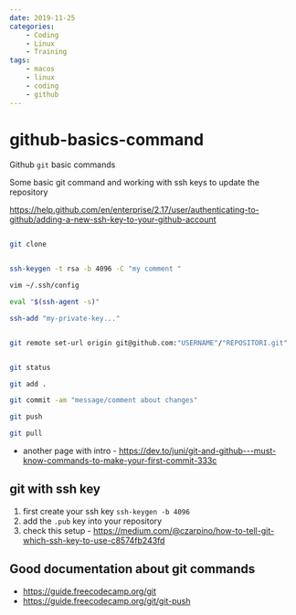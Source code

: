 ```yaml
---
date: 2019-11-25
categories:
    - Coding
    - Linux
    - Training
tags:
    - macos
    - linux
    - coding
    - github
---
```


# github-basics-command

Github `git` basic commands

Some basic git command and working with ssh keys to update the repository

<https://help.github.com/en/enterprise/2.17/user/authenticating-to-github/adding-a-new-ssh-key-to-your-github-account>

```bash

git clone


ssh-keygen -t rsa -b 4096 -C "my comment "

vim ~/.ssh/config

eval "$(ssh-agent -s)"

ssh-add "my-private-key..."


git remote set-url origin git@github.com:"USERNAME"/"REPOSITORI.git"


git status

git add .

git commit -am "message/comment about changes"

git push

git pull

```

* another page with intro - <https://dev.to/juni/git-and-github---must-know-commands-to-make-your-first-commit-333c>

## git with ssh key

1. first create your ssh key `ssh-keygen -b 4096`
2. add the `.pub` key into your repository
3. check this setup - <https://medium.com/@czarpino/how-to-tell-git-which-ssh-key-to-use-c8574fb243fd>

## Good documentation about git commands

- <https://guide.freecodecamp.org/git>
- <https://guide.freecodecamp.org/git/git-push>
